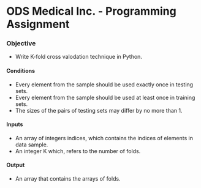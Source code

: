 # ODS Medical Inc. - Programming Assignment

### Objective
- Write K-fold cross valodation technique in Python.


#### Conditions
- Every element from the sample should be used exactly once in testing sets.
- Every element from the sample should be used at least once in training sets.
- The sizes of the pairs of testing sets may differ by no more than 1.

#### Inputs
- An array of integers indices, which contains the indices of elements in data sample.
- An integer K which, refers to the number of folds.

#### Output
- An array that contains the arrays of folds.
